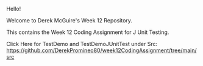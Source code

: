 Hello! 

Welcome to Derek McGuire's Week 12 Repository.

This contains the Week 12 Coding Assignment for J Unit Testing.

Click Here for TestDemo and TestDemoJUnitTest under Src:
https://github.com/DerekPromineo80/week12CodingAssignment/tree/main/src
